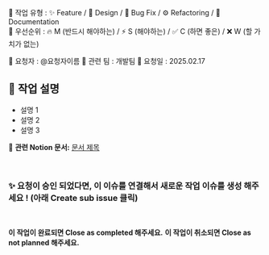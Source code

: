 🔄 작업 유형 : ✨ Feature / 🎨 Design / 🐞 Bug Fix / ⚙ Refactoring / 📑 Documentation  
🚀 우선순위 : 🔥 M (반드시 해야하는) / ⚡ S (해야하는) / ✅ C (하면 좋은) / ❌ W (할 가치가 없는) 

👤 요청자 : @요청자이름
👥 관련 팀 : 개발팀
📆 요청일 : 2025.02.17

📌 작업 설명 
---
- 설명 1
- 설명 2
- 설명 3

📎 **관련 Notion 문서:** [문서 제목](https://www.notion.so/Task-QA-19c8b20b93ad807bb19ce45078b6fb80?pvs=4)  

<br />

### ✨ 요청이 승인 되었다면, 이 이슈를 연결해서 새로운 작업 이슈를 생성 해주세요 ! (아래 Create sub issue 클릭)

<br />

**이 작업이 완료되면 Close as completed 해주세요.**
**이 작업이 취소되면 Close as not planned 해주세요.**
